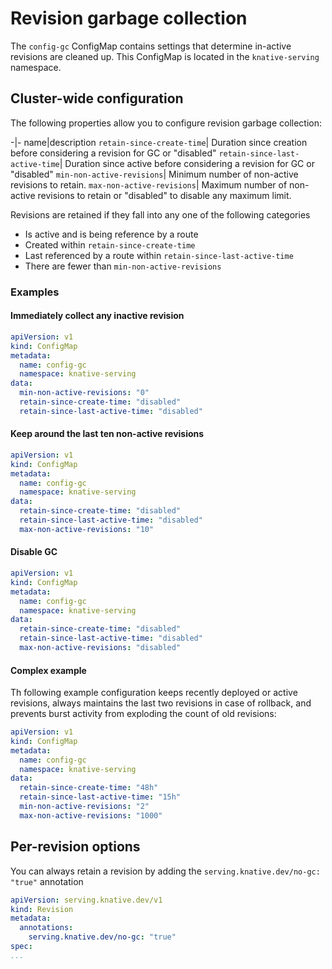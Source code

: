 # Revision garbage collection

The `config-gc` ConfigMap contains settings that determine in-active revisions are cleaned up. This ConfigMap is located in the `knative-serving` namespace.


## Cluster-wide configuration

The following properties allow you to configure revision garbage collection:

-|-
name|description
`retain-since-create-time`| Duration since creation before considering a revision for GC or "disabled"
`retain-since-last-active-time`| Duration since active before considering a revision for GC or "disabled"
`min-non-active-revisions`| Minimum number of non-active revisions to retain.
`max-non-active-revisions`| Maximum number of non-active revisions to retain or "disabled" to disable any maximum limit.

Revisions are retained if they fall into any one of the following categories
- Is active and is being reference by a route
- Created within `retain-since-create-time`
- Last referenced by a route within `retain-since-last-active-time`
- There are fewer than `min-non-active-revisions`


### Examples

#### Immediately collect any inactive revision
```yaml
apiVersion: v1
kind: ConfigMap
metadata:
  name: config-gc
  namespace: knative-serving
data:
  min-non-active-revisions: "0"
  retain-since-create-time: "disabled"
  retain-since-last-active-time: "disabled"
```

#### Keep around the last ten non-active revisions
```yaml
apiVersion: v1
kind: ConfigMap
metadata:
  name: config-gc
  namespace: knative-serving
data:
  retain-since-create-time: "disabled"
  retain-since-last-active-time: "disabled"
  max-non-active-revisions: "10"
```

#### Disable GC
```yaml
apiVersion: v1
kind: ConfigMap
metadata:
  name: config-gc
  namespace: knative-serving
data:
  retain-since-create-time: "disabled"
  retain-since-last-active-time: "disabled"
  max-non-active-revisions: "disabled"
```

#### Complex example

Th following example configuration keeps recently deployed or active revisions,
always maintains the last two revisions in case of rollback, and prevents burst
activity from exploding the count of old revisions:

```yaml
apiVersion: v1
kind: ConfigMap
metadata:
  name: config-gc
  namespace: knative-serving
data:
  retain-since-create-time: "48h"
  retain-since-last-active-time: "15h"
  min-non-active-revisions: "2"
  max-non-active-revisions: "1000"
```

## Per-revision options

You can always retain a revision by adding the `serving.knative.dev/no-gc: "true"` annotation 

```yaml
apiVersion: serving.knative.dev/v1
kind: Revision
metadata:
  annotations:
    serving.knative.dev/no-gc: "true"
spec:
...
```
